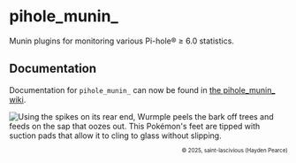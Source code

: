 # pihole_munin_

Munin plugins for monitoring various Pi-hole® ≥ 6.0 statistics.

## Documentation
Documentation for `pihole_munin_` can now be found in [the pihole_munin_ wiki](https://github.com/saint-lascivious/pihole_munin_/wiki#pihole_munin_).

<picture>
  <source media="(prefers-color-scheme: dark)" srcset="https://raw.githubusercontent.com/wiki/saint-lascivious/pihole_munin_/images/mascot/Shiny_Wurmple.png">
  <source media="(prefers-color-scheme: light)" srcset="https://raw.githubusercontent.com/wiki/saint-lascivious/pihole_munin_/images/mascot/Wurmple.png">
  <img alt="Using the spikes on its rear end, Wurmple peels the bark off trees and feeds on the sap that oozes out. This Pokémon's feet are tipped with suction pads that allow it to cling to glass without slipping." src="https://raw.githubusercontent.com/wiki/saint-lascivious/pihole_munin_/images/mascot/Wurmple.png">
</picture>

<p align="right"><sup><sub>© 2025, saint-lascivious (Hayden Pearce)</sub></sup></p>
